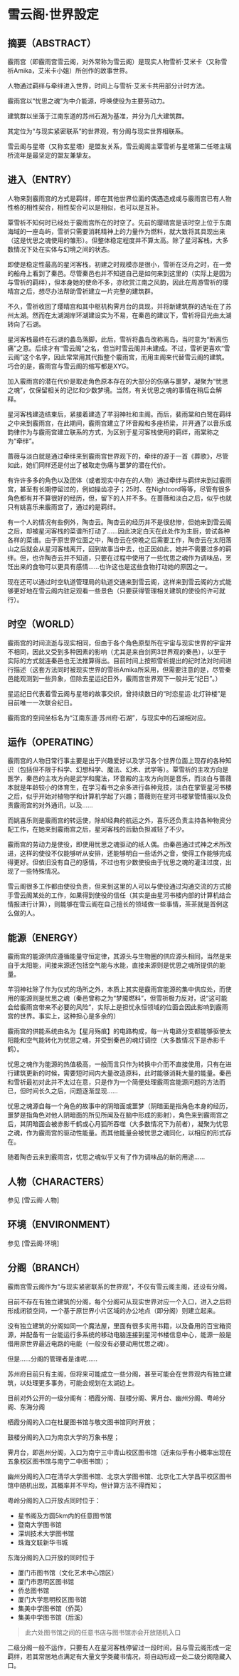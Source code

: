 # 雪云阁·世界設定  

## 摘要（ABSTRACT）

霰雨宫（即霰雨宫雪云阁，对外常称为雪云阁）是现实人物雪祈·艾米卡（又称雪祈Amika，艾米卡小姐）所创作的故事世界。

人物通过羁绊与牵绊进入世界，时间上与雪祈·艾米卡共用部分计时方法。

霰雨宫以“忧思之魂”为中介能源，呼唤使役为主要劳动力。

建筑群以坐落于江南东道的苏州石湖为基准，并分为几大建筑群。

其定位为“与现实紧密联系”的世界观，有分阁与现实世界相联系。

雪云阁与星塔（又称玄星塔）是盟友关系，雪云阁阁主覃雪祈与星塔第二任塔主璃桥流年是最坚定的盟友兼挚友。

## 进入（ENTRY）
人物来到霰雨宫的方式是羁绊，即在其他世界位面的偶遇造成或与霰雨宫已有人物性格的相性契合，相性契合可以是相似，也可以是互补。

覃雪祈不知何时已经处于霰雨宫所在的时空了。先前的璎晴宫是该时空上位于东南海域的一座岛屿，雪祈只需要消耗精神上的力量作为燃料，就大致将其具现出来（这是忧思之魂使用的雏形）。但整体稳定程度并不算太高。除了星河客栈，大多数情况下处在实体与幻境之间的状态。

即使是稳定性最高的星河客栈，初建之时规模亦是很小，雪祈在泛舟之时，在一旁的船舟上看到了秦邑。尽管秦邑也并不知道自己是如何来到这里的（实际上是因为与雪祈的羁绊），但本身她的使命不多，亦欣赏江南之风韵，因此在周游雪祈的璎晴宫之后，想尽办法帮助雪祈建立一片完整的建筑群。

不久，雪祈收回了璎晴宫和其中枢机构霁月台的具现，并将新建筑群的选址在了苏州太湖。然而在太湖湖岸环湖建设实为不易，在秦邑的建议下，雪祈将目光由太湖转向了石湖。

星河客栈最终在石湖的蠡岛落脚，此后，雪祈将蠡岛改称离岛，当时意为“断离伤痛”之意。后续才有“雪云阁”之名，但当时雪云阁并未建成。不过，雪祈更喜欢“雪云阁”这个名字，因此常常用其代指整个霰雨宫，而用主阁来代替雪云阁的建筑。巧合的是，霰雨宫与雪云阁的缩写都是XYG。

加入霰雨宫的潜在代价是取走角色原本存在的大部分的伤痛与噩梦，凝聚为“忧思之魂”，仅保留相关的记忆和少数梦境。当然，有关忧思之魂的事情在稍后会解释。

星河客栈建造结束后，紧接着建造了芊羽神社和主阁。而后，裴雨棠和白鹭在羁绊之中来到霰雨宫，在此期间，霰雨宫建立了环音殿和多座桥梁，并开通了以音乐或韵律作为与霰雨宫建立联系的方式，为区别于星河客栈使用的羁绊，雨棠称之为“牵绊”。

蔷薇与淡白就是通过牵绊来到霰雨宫世界观下的，牵绊的源于一首《葬歌》，尽管如此，她们同样还是付出了被取走伤痛与噩梦的潜在代价。

有许许多多的角色以及团体（或者现实中存在的人物）通过牵绊与羁绊来到过霰雨宫，甚至有长期停留过的，例如操齿凉子；25时、在Nightcord等等，尽管有很多角色都有并不算很好的经历，但，留下的人并不多。在蔷薇和淡白之后，似乎也就只有姚喜乐来霰雨宫了，通过的是羁绊。

有一个人的情况有些例外，陶杏云。陶杏云的经历并不是很悲惨，但她来到雪云阁之后，却被星河客栈的菜谱所打动了……因此决定白天在此处作为主厨，尝试各种各样的菜谱。由于原世界位面之中，陶杏云在傍晚之后需要工作，陶杏云在太阳落山之后就会从星河客栈离开，回到故事当中去，也正因如此，她并不需要过多的羁绊。但，也许陶杏云并不知道，只要在过程中使用了一些忧思之魂作为调味品，烹饪出来的食物可以更具有感情……也许这也是这些食物打动她的原因之一。

现在还可以通过时空轨道管理局的轨道交通来到雪云阁，这样来到雪云阁的方式能够更好地在雪云阁内驻足观看一些景色（只要获得管理相关建筑的使役的许可就行）。

## 时空（WORLD）
霰雨宫的时间流逝与现实相同，但由于各个角色原型所在宇宙与现实世界的宇宙并不相同，因此又受到多种因素的影响（尤其是来自剑网3世界观的秦邑），以至于实际的方式就连秦邑也无法推算得出。目前时间上按照雪祈提出的纪时法对时间进行描述（这套方法同时被现实世界的雪祈Amika所采用，但需要注意的是，尽管秦邑能观测到一些异象，但除去星运纪日外，霰雨宫世界观下一般并无“纪日”。）

星运纪日代表着雪云阁与星塔的故事交织，曾持续数日的“时恋星运·北灯钟楼”是目前唯一一次联合纪日。

霰雨宫的空间坐标名为“江南东道·苏州府·石湖”，与现实中的石湖相对应。

## 运作（OPERATING）

霰雨宫的人物日常行事主要是出于兴趣爱好以及学习各个世界位面上现存的各种知识（包括但不限于科学、幻想科学、魔法、幻术、武学等）。覃雪祈的主攻方向是医学，秦邑的主攻方向是武学和魔法，环音殿的主攻方向则是音乐，而淡白与蔷薇本就是年龄较小的体育生，在学习看书之余多进行各种竞技，淡白在掌管星河书楼之后，似乎开始对植物学和计算机学起了兴趣；蔷薇则在星河书楼掌管情报以及负责霰雨宫的对外通讯，以及……

而姚喜乐则是霰雨宫的转运使，除却经典的航运之外，喜乐还负责主持各种物资分配工作，在她来到霰雨宫之后，星河客栈的后勤负担减轻了不少。

霰雨宫的劳动力是使役，即使用忧思之魂驱动的纸人偶。由秦邑通过式神之术所改进，这样的使役不仅能够听从安排，还能够明白一些话外之音，使得工作能够完成得更好。但依旧没有自己的感情，不过也有少数使役由于忧思之魂的灌注过度，出现了一些特殊情况。

雪云阁很多工作都由使役负责，但来到这里的人可以与使役通过沟通交流的方式接手雪云阁某处的工作，如果得到使役的信任（其实是由星河书楼内部的计算机结合情报进行计算），则能够在雪云阁在自己擅长的领域做一些事情，茶茶就是首例这么做的人。

## 能源（ENERGY）
霰雨宫的能源供应遵循能量守恒定律，其源头与生物圈的供应源头相同，当然是来自于太阳能，间接来源还包括空气能与水能，直接来源则是忧思之魂所提供的能量。

芊羽神社除了作为仪式的场所之外，本质上其实是霰雨宫能源的集中供应处，而使用的能源则是忧思之魂（秦邑曾称之为“梦魇燃料”，但雪祈极力反对，说“这可能会给霰雨宫带来不必要的风险”，实际上是担忧永恒领域的位面会因此影响到霰雨宫的世界。事实上，这种担心是多余的）

霰雨宫的供能系统由名为【星月殇痕】的电路构成，每一片电路分支都能够驱使太阳能和空气能转化为忧思之魂，并受到秦邑的魂灯调控（大多数情况下是赤影千鹤）。

忧思之魂作为能源的热值极高，一般而言只作为转换中介而不直接使用，只有在进行建筑更新的时候，需要短时间内大量改造原料，此时能够消耗大量的能量。秦邑和雪祈最初对此并不太过在意，只是作为一个简便处理霰雨宫能源问题的方法而已，但时间长久之后，问题逐渐显现……

忧思之魂源自每一个角色的故事中的阴暗面或噩梦（阴暗面是指角色本身的经历，噩梦是指角色对他人阴暗面的所见所闻及在脑中形成的影射），角色来到霰雨宫之后，其阴暗面会被赤影千鹤或心月狐所吞噬（大多数情况下为前者），凝聚为忧思之魂，作为霰雨宫的驱动性能量。而其他能量会被忧思之魂同化，以相应的形式存在。

随着陶杏云来到霰雨宫，忧思之魂似乎又有了作为调味品的新的用途……

<!-- ## 崩塌（MOULDER）-->

<!-- （雪祈Amika注：该设定是为了写各种故事而预留的空间，用于刻画角色。）-->

<!-- 霰雨宫是一个发展变化并不多的轻松型世界观，其故事发展主要依靠“角色崩坏（崩塌）”。-->

<!-- 霰雨宫所有的不稳定因素在于“忧思之魂”的能源供应（毕竟，本身就是与角色有关），以阴暗面和噩梦作为能源中介是极为危险的，因为这部分本身就属于角色的情感，被燃烧之后，角色本身就不够稳定了。角色一旦崩坏，则霰雨宫的正常运作就会受到影响。-->

<!-- 因此，秦邑给出的解决方案是：让角色再经历另外一轮充满阴暗面或噩梦的故事，即故事演绎。而这部分故事仅仅用于稳定角色本身。这个解决方案的风险是阴暗程度不可控，如果角色本身沦陷于故事之中，会造成很大的心灵伤害与负担，也有可能昏迷。-->

## 人物（CHARACTERS）

参见 [雪云阁·人物]

## 环境（ENVIRONMENT）

参见 [雪云阁·环境]

## 分阁（BRANCH）
霰雨宫雪云阁作为“与现实紧密联系的世界观”，不仅有雪云阁主阁，还设有分阁。

目前不存在有独立建筑的分阁，每个分阁可从现实世界对应一个入口，进入之后将形成闭锁空间，一个基于原世界小片区域的办公地点（即分阁）则建立起来。

没有独立建筑的分阁如同一个魔法屋，里面有很多实用书籍，以及备用的百宝箱资源，并配备有一台能运行多系统的移动电脑连接到星河书楼信息中心，能源一般是借用原世界最近电路的电能（一般没有必要动用忧思之魂）。

但是……分阁的管理者是谁呢……

苏州府目前只有主阁，但将来可能成立一些分阁，甚至可能会在世界观内有独立建筑，以处理更多事务，可能会规划在太湖边上。

目前对外公开的一级分阁有：栖霞分阁、鼓楼分阁、霁月台、幽州分阁、粤岭分阁、东海分阁

栖霞分阁的入口在杜厦图书馆与敬文图书馆同时开放；

鼓楼分阁的入口为南京大学的万象书屋；

霁月台，即邕州分阁，入口为南宁三中青山校区图书馆（近来似乎有小概率出现在五象校区图书馆与南宁二中图书馆）；

幽州分阁的入口在清华大学图书馆、北京大学图书馆、北京化工大学昌平校区图书馆中随机出现，其概率并不平均，但计算方法不得而知；

粤岭分阁的入口开放点同时位于：
  - 星书阁及方圆5km内的任意图书馆
  - 暨南大学图书馆
  - 深圳技术大学图书馆
  - 珠海文联新华书城

东海分阁的入口开放的同时位于
  - 厦门市图书馆（文化艺术中心馆区）
  - 厦门市思明区图书馆
  - 侨总图书馆
  - 厦门大学思明校区图书馆
  - 集美中学图书馆（侨英）
  - 集美中学图书馆（后溪）
  > 此六处图书馆之间的任意书店与图书馆亦会开放随机入口

二级分阁一般不运作，只要有人在星河客栈停留过一段时间，且与雪云阁形成一定羁绊，若其常居地点满足有大量文学类藏书情况，将自动形成一处二级分阁隐藏入口。

<!-- ### 被废弃的分阁 -->

<!-- 廉州分阁，入口为合浦县廉州中学的海门书院旧址，2023年1月5日废 -->
